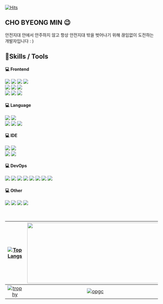 [![Hits](https://hits.seeyoufarm.com/api/count/incr/badge.svg?url=https%3A%2F%2Fgithub.com%2Fmerrybmc&count_bg=%23918FE0&title_bg=%23545454&icon=github.svg&icon_color=%23E7E7E7&title=Views&edge_flat=false)](https://hits.seeyoufarm.com)</div>
<div><h2> CHO BYEONG MIN 😉</h2> </div>

안전지대 안에서 안주하지 않고 항상 안전지대 밖을 벗어나기 위해 끊임없이 도전하는 개발자입니다 : ) 

<h2> 💪Skills / Tools
 

<h4>💻 Frontend</h4>
<div>
<img src="https://img.shields.io/badge/HTML5-E34F26?style=flat-square&logo=HTML5&logoColor=white"/>
<img src="https://img.shields.io/badge/CSS-1572B6?style=flat-square&logo=CSS3&logoColor=white"/>
<img src="https://img.shields.io/badge/React-61DAFB?style=flat-square&logo=React&logoColor=white"/>
<img src="https://img.shields.io/badge/styled-component-DB7093?style=flat-square&logo=styled-components&logoColor=white"/>
<br/>
<img src="https://img.shields.io/badge/Redux-764ABC?style=flat-square&logo=Redux&logoColor=white"/>
 <img src="https://img.shields.io/badge/Redux--toolkit-700789?style=flat-square&logo=Redux&logoColor=white"/>
<img src="https://img.shields.io/badge/Recoil-990099?style=flat-square&logoColor=black"/>
 <br/>
<img src="https://img.shields.io/badge/React Router-CA4245?style=flat-square&logo=React Router&logoColor=white">
<img src="https://img.shields.io/badge/Axios-5A29E4?style=flat-square&logo=Axios&logoColor=white"/>
<img src="https://img.shields.io/badge/React Query-FF4154?style=flat-square&logo=React Query&logoColor=white"/>
</div>
 

<h4>💻 Language</h4>
<div>
<!-- <img src="https://img.shields.io/badge/C-A8B9CC?style=flat&logo=C&logoColor=white"/> -->
<img src="https://img.shields.io/badge/JavaScript-F7DF1E?style=flat-square&logo=JavaScript&logoColor=white"/>
<img src="https://img.shields.io/badge/TypeScript-3178C6?style=flat-square&logo=TypeScript&logoColor=black">
<br/>
<img src="https://img.shields.io/badge/C++-00599C?style=flat-square&logo=C++&logoColor=white"/>
<img src="https://img.shields.io/badge/C Sharp-239120?style=flat-square&logo=C Sharp&logoColor=white"/>
<img src="https://img.shields.io/badge/Java-3776AB?style=flat-square&logo=&logoColor=white"/>
</div>


<h4>💻 IDE</h4>
<div>
<img src="https://img.shields.io/badge/Visual Studio-5C2D91?style=flat-square&logo=Visual Studio&logoColor=white"/>
<img src="https://img.shields.io/badge/Visual Studio Code-007ACC?style=flat-square&logo=Visual Studio Code&logoColor=white"/>
<br/>
<img src="https://img.shields.io/badge/Unity-111111?style=flat-square&logo=Unity&logoColor=white"/>
<img src="https://img.shields.io/badge/Android Studio-3DDC84?style=flat-square&logo=Android Studio&logoColor=white"/>
</div>


<h4>💻 DevOps</h4>
<div>
<img src="https://img.shields.io/badge/Amazon S3-569A31?style=flat-square&logo=Amazon S3&logoColor=white">
<img src="https://img.shields.io/badge/Amazon CloudFront-E05243?style=flat-square">
<img src="https://img.shields.io/badge/Amazon Route 53-F68536?style=flat-square">
<img src="https://img.shields.io/badge/Git-F05032?style=flat-square&logo=Git&logoColor=white"/>
<img src="https://img.shields.io/badge/GitHub-181717?style=flat-square&logo=GitHub&logoColor=white"/>
<img src="https://img.shields.io/badge/Sourcetree-0052CC?style=flat-square&logo=Sourcetree&logoColor=white"/>
<img src="https://img.shields.io/badge/Vercel-000000?style=flat-square&logo=Vercel&logoColor=white">
<img src="https://img.shields.io/badge/Netlify-00C7B7?style=flat-square&logo=Netlify&logoColor=white">
</div>


<h4>💻 Other</h4>
<div>
<img src="https://img.shields.io/badge/Photoshop-31A8FF?style=flat-square&logo=Adobe Photoshop&logoColor=white"/>
<img src="https://img.shields.io/badge/Illustrator-FF9A00?style=flat-square&logo=Adobe Illustrator&logoColor=white"/>
<img src="https://img.shields.io/badge/Premiere Pro-9999FF?style=flat-square&logo=Adobe Premiere Pro&logoColor=white"/>
<img src="https://img.shields.io/badge/Figma-F24E1E?style=flat-square&logo=Figma&logoColor=white">
</div>
<br><br>
 
[![Top Langs](https://github-readme-stats.vercel.app/api/top-langs/?username=merrybmc&hide=html,css&langs_count=10&layout=compact&theme=white)](https://github.com/merrybmc/merrybmc) | <img src="https://github-readme-stats.vercel.app/api?username=merrybmc&theme=white&show_icons=true" width="450" height="200" />
:-------------------------:|:-------------------------:
[![trophy](https://github-profile-trophy.vercel.app/?username=merrybmc&row=2&column=4)](https://github.com/ryo-ma/github-profile-trophy) | [![opgc](https://api.opgc.me/githubs/users/merrybmc/tag/?theme=rainbow)](https://opgc.me/#/users/merrybmc)


 
<!-- [![Solved.ac Profile](http://mazassumnida.wtf/api/v2/generate_badge?boj=merrybmc)](https://solved.ac/merrybmc) --!>
 <!-- [![Top Langs](https://github-readme-stats.vercel.app/api/top-langs/?username=merrybmc&langs_count=8)](https://github.com/merrybmc/github-readme-stats) -->


